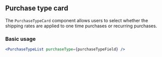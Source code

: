 ## Purchase type card

The `PurchaseTypeCard` component allows users to select whether the shipping rates are applied to one time purchases or recurring purchases.

### Basic usage

```jsx
<PurchaseTypeList purchaseType={purchaseTypeField} />
```
